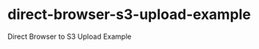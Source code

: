 direct-browser-s3-upload-example
================================

Direct Browser to S3 Upload Example